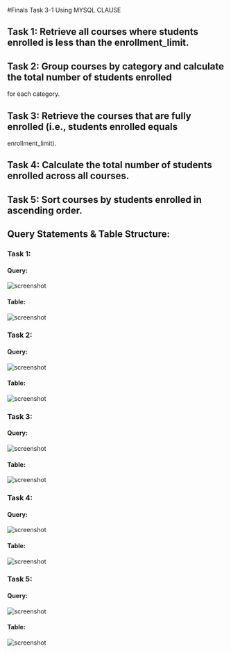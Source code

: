 #Finals Task 3-1 Using MYSQL CLAUSE

## Task 1: Retrieve all courses where students enrolled is less than the enrollment_limit.

## Task 2: Group courses by category and calculate the total number of students enrolled
for each category.

## Task 3: Retrieve the courses that are fully enrolled (i.e., students enrolled equals
enrollment_limit).

## Task 4: Calculate the total number of students enrolled across all courses.

## Task 5: Sort courses by students enrolled in ascending order.

## Query Statements & Table Structure:
### Task 1:
#### Query:
![screenshot](Images/TAble%201.PNG)
#### Table:
![screenshot](Images/TASK%201.PNG)
### Task 2:
#### Query:
![screenshot](Images/Table%202.PNG)
#### Table:
![screenshot](Images/task%202.PNG)
### Task 3:
#### Query:
![screenshot](Images/TAble%203.PNG)
#### Table:
![screenshot](Images/task%203.PNG)
### Task 4:
#### Query:
![screenshot](Images/TAble%204.PNG)
#### Table:
![screenshot](Images/task%204.PNG)
### Task 5:
#### Query:
![screenshot](Images/table%205.PNG)
#### Table:
![screenshot](Images/task%205.PNG)
